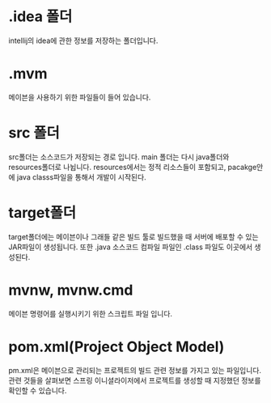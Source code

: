 # .idea 폴더
intellij의 idea에 관한 정보를 저장하는 폴더입니다. 


# .mvm 
메이븐을 사용하기 위한 파일들이 들어 있습니다. 

# src 폴더
src폴더는 소스코드가 저장되는 경로 입니다. main 폴더는 다시 java폴더와 resources폴더로 나뉩니다. resources에서는 정적 리소스들이 포함되고, pacakge안에 java classs파일을 통해서 개발이 시작된다.


# target폴더
target폴더에는 메이븐이나 그래들 같은 빌드 툴로 빌드했을 때 서버에 배포할 수 있는 JAR파일이 생성됩니다. 또한 .java 소스코드 컴파일 파일인 .class 파일도 이곳에서 생성된다.

# mvnw, mvnw.cmd

메이븐 명령어를 실행시키기 위한 스크립트 파일 입니다. 


# pom.xml(Project Object Model)

pm.xml은 메이븐으로 관리되는 프로젝트의 빌드 관련 정보를 가지고 있는 파일입니다. 관련 것들을 살펴보면 스프링 이니셜라이저에서 프로젝트를 생성할 때 지정했던 정보를 확인할 수 있습니다. 


